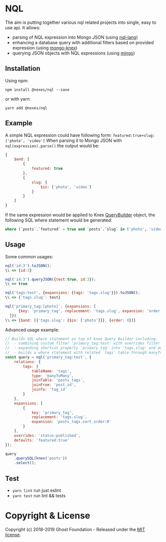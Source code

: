 # NQL
The aim is putting together various nql related projects into single, easy to use api. It allows:
 - parsing of NQL expression into Mongo JSON (using [nql-lang](https://github.com/NexesJS/NQL-Lang))
 - enhancing a database query with additional filters based on provided expression (using [mongo-knex](https://github.com/NexesJS/mongo-knex))
 - querying JSON objects with NQL expressions (using [mingo](https://github.com/kofrasa/mingo))

## Installation
Using npm:
```
npm install @nexes/nql --save
```
or with yarn:
```
yarn add @nexes/nql
```

## Example
A simple NQL expression could have following form: `featured:true+slug:['photo', 'video']`
When parsing it to Mongo JSON with `nql(expression).parse()` the output would be:
```javascript
{
    $and: [
        {
            featured: true
        },
        {
            slug: {
                $in: ['photo', 'video']
            }
        }
    ]
}
```

If the same expression would be applied to Knex [QueryBuilder](https://knexjs.org/#Builder) object, the following SQL where statement would be generated:
```sql
where (`posts`.`featured` = true and `posts`.`slug` in ('photo', 'video'))
```

## Usage
Some common usages:
```javascript
nql('id:3').toJSON();
\\ => {id:3}
```

```javascript
nql('id:3').queryJSON({test:true, id:3});
\\ => true
```

```javascript
nql('tags:test', {expansions: {tags: 'tags.slug'}}).toJSON();
\\ => {'tags.slug': test}
```
```javascript
nql('primary_tag:[photo]', {expansions: [
      {key: 'primary_tag', replacement: 'tags.slug', expansion: 'order:0'}
  ]})
\\ => {$and: [{'tags.slug': {$in: ['photo']}}, {order: 0}]}
```

Advanced usage example:

```javascript
// Builds SQL where statement on top of knex Query Builder including:
//  - combining custom filter 'primary_tag:test' with overrides filter and defaults
//  - expanding shortcut property 'primary_tag' into 'tags.slug' and adding 'posts_tags.sort_order:0' filter
//  - builds a where statement with related `tags` table through manyToMany relation
const query = nql('primary_tag:test', {
    relations: {
        tags: {
            tableName: 'tags',
            type: 'manyToMany',
            joinTable: 'posts_tags',
            joinFrom: 'post_id',
            joinTo: 'tag_id'
        }
    },
    expansions: [
        {
            key: 'primary_tag',
            replacement: 'tags.slug',
            expansion: 'posts_tags.sort_order:0'
        }
    ],
    overrides: 'status:published',
    defaults: 'featured:true'
});

query
    .querySQL(knex('posts'))
    .select();
```

## Test
- `yarn lint` run just eslint
- `yarn test` run lint && tests

# Copyright & License

Copyright (c) 2018-2019 Ghost Foundation - Released under the [MIT license](LICENSE).
